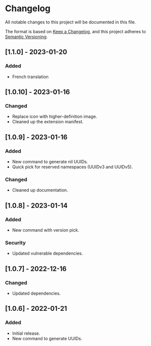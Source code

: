 # Changelog

All notable changes to this project will be documented in this file.

The format is based on [Keep a Changelog](https://keepachangelog.com/en/1.0.0/),
and this project adheres to [Semantic Versioning](https://semver.org/spec/v2.0.0.html).

## [1.1.0] - 2023-01-20

### Added

- French translation

## [1.0.10] - 2023-01-16

### Changed

- Replace icon with higher-definition image.
- Cleaned up the extension manifest.

## [1.0.9] - 2023-01-16

### Added

- New command to generate nil UUIDs.
- Quick pick for reserved namespaces (UUIDv3 and UUIDv5).

### Changed

- Cleaned up documentation.

## [1.0.8] - 2023-01-14

### Added

- New command with version pick.

### Security

- Updated vulnerable dependencies.

## [1.0.7] - 2022-12-16

### Changed

- Updated dependencies.

## [1.0.6] - 2022-01-21

### Added

- Initial release.
- New command to generate UUIDs.
